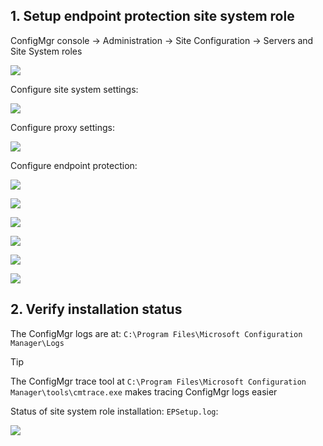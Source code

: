 ## 1. Setup endpoint protection site system role

ConfigMgr console → Administration → Site Configuration → Servers and Site System roles

![](https://github.com/user-attachments/assets/3c36a1cb-2a8d-46e4-8b19-41a755d397da)

Configure site system settings:

![](https://github.com/user-attachments/assets/f54b785a-8740-4614-a0b3-d8801f3dddbc)

Configure proxy settings:

![](https://github.com/user-attachments/assets/82ac5522-6251-444e-b2b9-317547b0e584)

Configure endpoint protection:

![](https://github.com/user-attachments/assets/c1a76015-bc73-4519-9e60-5d373f04253d)

![](https://github.com/user-attachments/assets/867dff26-9c27-4413-b269-42ad9d40cb55)

![](https://github.com/user-attachments/assets/26dd09f4-2458-446c-8c3e-946135a73e6b)

![](https://github.com/user-attachments/assets/3edd1d65-74aa-4d53-8560-e487ae2d785b)

![](https://github.com/user-attachments/assets/8cee221e-ffda-4cf6-968c-10c7c5898652)

![](https://github.com/user-attachments/assets/fbdf1191-3d38-4a0e-836e-fc6c7cb644ad)

## 2. Verify installation status

The ConfigMgr logs are at: `C:\Program Files\Microsoft Configuration Manager\Logs`

> [!Tip]
>
> The ConfigMgr trace tool at `C:\Program Files\Microsoft Configuration Manager\tools\cmtrace.exe` makes tracing ConfigMgr logs easier

Status of site system role installation: `EPSetup.log`:

![](https://github.com/user-attachments/assets/6ae604f3-19da-471a-94a5-bffa369085b3)
